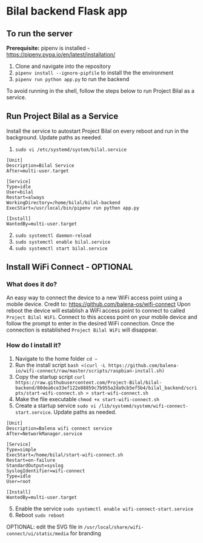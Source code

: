 # Bilal backend Flask app #

## To run the server ##
**Prerequisite:** 
pipenv is installed - https://pipenv.pypa.io/en/latest/installation/

1. Clone and navigate into the repository
2. `pipenv install --ignore-pipfile` to install the the environment
3. `pipenv run python app.py` to run the backend

To avoid running in the shell, follow the steps below to run Project Bilal as a service.

## Run Project Bilal as a Service ##
Install the service to autostart Project Bilal on every reboot and run in the background. Update paths as needed.

1. `sudo vi /etc/systemd/system/bilal.service`

```
[Unit]
Description=Bilal Service
After=multi-user.target

[Service]
Type=idle
User=bilal
Restart=always
WorkingDirectory=/home/bilal/bilal-backend
ExecStart=/usr/local/bin/pipenv run python app.py

[Install]
WantedBy=multi-user.target
```

2. `sudo systemctl daemon-reload`
3. `sudo systemctl enable bilal.service`
4. `sudo systemctl start bilal.service`

## Install WiFi Connect - OPTIONAL ##

### What does it do? ###
An easy way to connect the device to a new WiFi access point using a mobile device.
Credit to: https://github.com/balena-os/wifi-connect
Upon reboot the device will establish a WiFi access point to connect to called `Project Bilal WiFi`. Connect to this access point on your mobile device and follow the prompt to enter in the desired WiFi connection. Once the connection is established `Project Bilal WiFi` will disappear.

### How do I install it? ###

1. Navigate to the home folder `cd ~`
2. Run the install script `bash <(curl -L https://github.com/balena-io/wifi-connect/raw/master/scripts/raspbian-install.sh)`
3. Copy the startup script `curl https://raw.githubusercontent.com/Project-Bilal/bilal-backend/80dea6ce33ef122e88859c7b955a2da9cb5ef5b4/bilal_backend/scripts/start-wifi-connect.sh > start-wifi-connect.sh`
4. Make the file executable `chmod +x start-wifi-connect.sh`
5. Create a startup service `sudo vi /lib/systemd/system/wifi-connect-start.service`. Update paths as needed.
```
[Unit]
Description=Balena wifi connect service
After=NetworkManager.service

[Service]
Type=simple
ExecStart=/home/bilal/start-wifi-connect.sh
Restart=on-failure
StandardOutput=syslog
SyslogIdentifier=wifi-connect
Type=idle
User=root

[Install]
WantedBy=multi-user.target
```
5. Enable the service `sudo systemctl enable wifi-connect-start.service`
6. Reboot `sudo reboot`

OPTIONAL: edit the SVG file in `/usr/local/share/wifi-connect/ui/static/media` for branding
